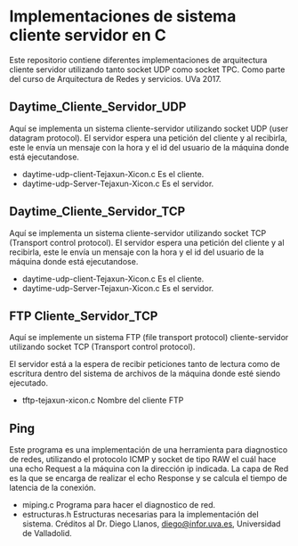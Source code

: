 # Implementaciones de sistema cliente servidor en C

Este repositorio contiene diferentes implementaciones de arquitectura cliente servidor utilizando tanto socket UDP como socket TPC. Como parte del curso de Arquitectura de Redes y servicios. UVa 2017. 

## Daytime_Cliente_Servidor_UDP

Aquí se implementa un sistema cliente-servidor utilizando socket UDP (user datagram protocol). El servidor espera una petición del cliente y al recibirla, este le envía un mensaje con la hora y el id del usuario de la máquina donde está ejecutandose.

  - daytime-udp-client-Tejaxun-Xicon.c  Es el cliente.
  - daytime-udp-Server-Tejaxun-Xicon.c  Es el servidor.

## Daytime_Cliente_Servidor_TCP

Aquí se implementa un sistema cliente-servidor utilizando socket TCP (Transport control protocol). El servidor espera una petición del cliente y al recibirla, este le envía un mensaje con la hora y el id del usuario de la máquina donde está ejecutandose. 

  - daytime-udp-client-Tejaxun-Xicon.c  Es el cliente.
  - daytime-udp-Server-Tejaxun-Xicon.c  Es el servidor.

## FTP Cliente_Servidor_TCP 

Aquí se implemente un sistema FTP (file transport protocol) cliente-servidor utilizando socket TCP (Transport control protocol).

El servidor está a la espera de recibir peticiones tanto de lectura como de escritura dentro del sistema de archivos de la máquina donde esté siendo ejecutado. 

  - tftp-tejaxun-xicon.c Nombre del cliente FTP


## Ping 
Este programa es una implementación de una herramienta para diagnostico de redes, utilizando el protocolo ICMP y socket de tipo RAW el cuál hace una echo Request a la máquina con la dirección ip indicada. La capa de Red es la que se encarga de realizar el echo Response y se calcula el tiempo de latencia de la conexión. 

  - miping.c  Programa para hacer el diagnostico de red.
  - estructuras.h Estructuras necesarias para la implementación del sistema. Créditos al Dr. Diego Llanos, diego@infor.uva.es, Universidad de Valladolid.


